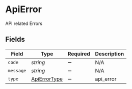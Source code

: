 # ApiError

API related Errors


## Fields

| Field                                               | Type                                                | Required                                            | Description                                         |
| --------------------------------------------------- | --------------------------------------------------- | --------------------------------------------------- | --------------------------------------------------- |
| `code`                                              | *string*                                            | :heavy_minus_sign:                                  | N/A                                                 |
| `message`                                           | *string*                                            | :heavy_minus_sign:                                  | N/A                                                 |
| `type`                                              | [ApiErrorType](../../models/shared/apierrortype.md) | :heavy_minus_sign:                                  | api_error                                           |
